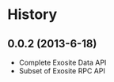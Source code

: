 History
=======

0.0.2 (2013-6-18)
-----------------

- Complete Exosite Data API
- Subset of Exosite RPC API

